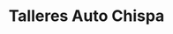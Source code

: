 ---
title: "Talleres Auto Chispa"
url: /talavera-de-la-reina/talleres-auto-chispa/
shop: reparación de automóviles
---